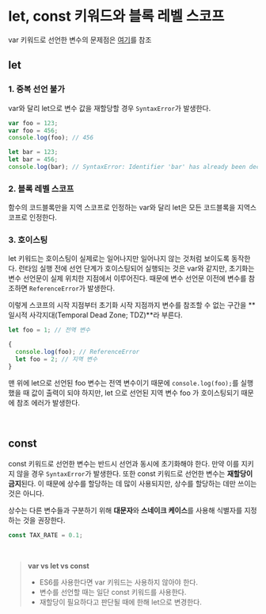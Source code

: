 # let, const 키워드와 블록 레벨 스코프
var 키워드로 선언한 변수의 문제점은 [여기](https://github.com/heejinna/TIL/blob/main/JavaScript/variables.md#var-%ED%82%A4%EC%9B%8C%EB%93%9C%EB%A1%9C-%EC%84%A0%EC%96%B8%ED%95%9C-%EB%B3%80%EC%88%98%EC%9D%98-%EB%AC%B8%EC%A0%9C%EC%A0%90)를 참조

## let
### 1. 중복 선언 불가
var와 달리 let으로 변수 값을 재할당할 경우 `SyntaxError`가 발생한다.

```js
var foo = 123;
var foo = 456;
console.log(foo); // 456

let bar = 123;
let bar = 456;
console.log(bar); // SyntaxError: Identifier 'bar' has already been declared
```

### 2. 블록 레벨 스코프
함수의 코드블록만을 지역 스코프로 인정하는 var와 달리 let은 모든 코드블록을 지역스코프로 인정한다.


### 3. 호이스팅
let 키워드는 호이스팅이 실제로는 일어나지만 일어나지 않는 것처럼 보이도록 동작한다. 런타임 실행 전에 선언 단계가 호이스팅되어 실행되는 것은 var와 같지만, 초기화는 변수 선언문이 실제 위치한 지점에서 이루어진다. 때문에 변수 선언문 이전에 변수를 참조하면 `ReferenceError`가 발생한다.

이렇게 스코프의 시작 지점부터 초기화 시작 지점까지 변수를 참조할 수 없는 구간을 **일시적 사각지대(Temporal Dead Zone; TDZ)**라 부른다.

```js
let foo = 1; // 전역 변수

{
  console.log(foo); // ReferenceError
  let foo = 2; // 지역 변수
}
```

맨 위에 let으로 선언된 foo 변수는 전역 변수이기 때문에 `console.log(foo);`를 실행했을 때 값이 출력이 되야 하지만, let 으로 선언된 지역 변수 foo 가 호이스팅되기 때문에 참조 에러가 발생한다.

<br>

## const
const 키워드로 선언한 변수는 반드시 선언과 동시에 초기화해야 한다. 만약 이를 지키지 않을 경우 `SyntaxError`가 발생한다. 또한 const 키워드로 선언한 변수는 **재할당이 금지**된다. 이 때문에 상수를 할당하는 데 많이 사용되지만, 상수를 할당하는 데만 쓰이는 것은 아니다.

상수는 다른 변수들과 구분하기 위해 **대문자**와 **스네이크 케이스**를 사용해 식별자를 지정하는 것을 권장한다.

```js
const TAX_RATE = 0.1;
```

<br>

> **var vs let vs const**
> 
> - ES6를 사용한다면 var 키워드는 사용하지 않아야 한다.
> - 변수를 선언할 때는 일단 const 키워드를 사용한다.
> - 재할당이 필요하다고 판단될 때에 한해 let으로 변경한다.




